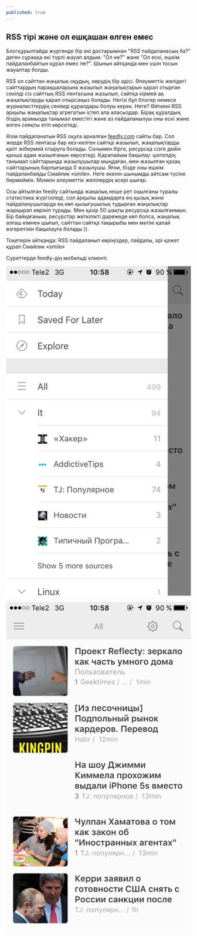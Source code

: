 ```yaml
---
published: true
---
```



## RSS тірі және ол ешқашан өлген емес

Блогқұрылтайда жүргенде бір екі достарымнан "RSS пайдаланасың ба?" деген сұраққа екі түрлі жауап алдым: "Ол не?" және "Ол ескі, ешкім пайдаланбайтын құрал емес пе?". Шынын айтқанда мен үшін тосын жауаптар болды.

RSS ол сайттан жаңалық оқудың, көрудің бір әдісі. Әлеуметтік желідегі сайттардың парақшаларына жазылып жаңалықтарын қарап отырған секілді сіз сайттың RSS лентасына жазылып, сайтқа кірмей ақ жаңалықтарды қарап отырсаңыз болады. Негізі бұл блогер немесе журналисттердің сенімді құралдары болуы керек. Неге? Өйткені RSS арқылы жаңалықтар агрегатын істеп ала аласыздар. Бірақ құралдың біздің арамызда танымал еместігі және аз пайдаланылуы оны ескі және өлген сияқты етіп көрсетеді.

Өзім пайдаланатын RSS оқуға арналған [feedly.com](http://feedly.com/) сайты бар. Сол жерде RSS лентасы бар кез-келген сайтқа жазылып, жаңалықтарды қалт жібермей отыруға болады. Сонымен бірге, ресурсқа сізге дейін қанша адам жазылғанын көрсетеді. Қарапайым бақылау: шетелдің танымал сайттарында жазылушылар мыңдаған, мен жазылған қазақ сайттарының барлығында 0 жазылушы. Яғни, бізде оны ешкім пайдаланбайды Смайлик «smile». Неге екенін шынымды айтсам түсіне бермеймін. Мүмкін әлеуметтік желілердің әсері шығар.

Осы айтылған feedly сайтында жаңалық неше рет оқылғаны туралы статистика жүргізіледі, сол арқылы адамдарға ең қызық және пайдаланушыларда ең көп қызығушылық тудырған жаңалықтар жарқырап көрініп тұрады.
Мен қазір 50 шақты ресурсқа жазылғанмын. Бір байқағаным, ресурстар жеткілікті дәрежеде көп болса, жаңалық алғаш кімнен шығып, сайттан сайтқа тақырыбы мен мәтіні қалай өзгеретінін бақылауға болады )).

Тоқетерін айтқанда: RSS пайдаланып көріңіздер, пайдалы, әрі қажет құрал Смайлик «smile»

Суреттерде feedly-дің мобильді клиенті.

![Feedly](/assets/images/feedly1.jpg)

![Feedly 2](/assets/images/feedly2.jpg)

